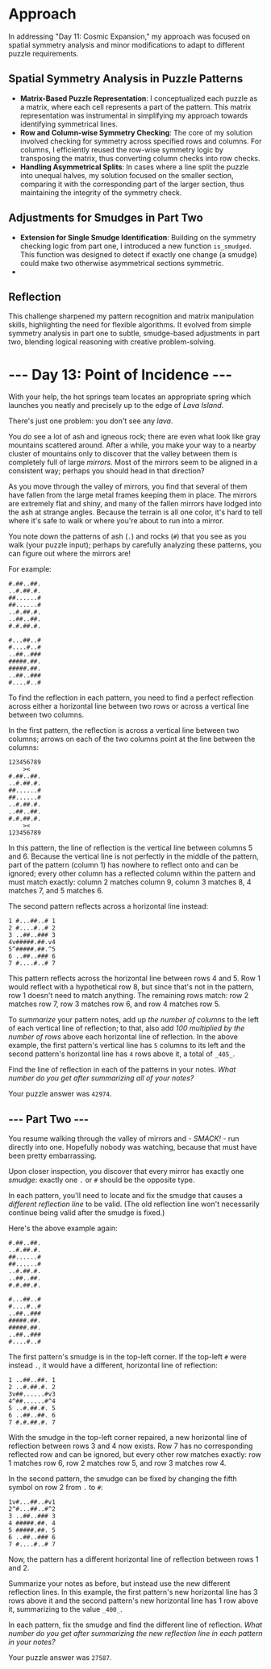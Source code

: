 
# Approach

In addressing "Day 11: Cosmic Expansion," my approach was focused on spatial symmetry analysis and minor modifications to adapt to different puzzle requirements.

## Spatial Symmetry Analysis in Puzzle Patterns

-   **Matrix-Based Puzzle Representation**: I conceptualized each puzzle as a matrix, where each cell represents a part of the pattern. This matrix representation was instrumental in simplifying my approach towards identifying symmetrical lines.
-   **Row and Column-wise Symmetry Checking**: The core of my solution involved checking for symmetry across specified rows and columns. For columns, I efficiently reused the row-wise symmetry logic by transposing the matrix, thus converting column checks into row checks.
-   **Handling Asymmetrical Splits**: In cases where a line split the puzzle into unequal halves, my solution focused on the smaller section, comparing it with the corresponding part of the larger section, thus maintaining the integrity of the symmetry check.

## Adjustments for Smudges in Part Two

-   **Extension for Single Smudge Identification**: Building on the symmetry checking logic from part one, I introduced a new function `is_smudged`. This function was designed to detect if exactly one change (a smudge) could make two otherwise asymmetrical sections symmetric.
- 
## Reflection

This challenge sharpened my pattern recognition and matrix manipulation skills, highlighting the need for flexible algorithms. It evolved from simple symmetry analysis in part one to subtle, smudge-based adjustments in part two, blending logical reasoning with creative problem-solving.

# --- Day 13: Point of Incidence ---

With your help, the hot springs team locates an appropriate spring which launches you neatly and precisely up to the edge of  _Lava Island_.

There's just one problem: you don't see any  _lava_.

You  _do_  see a lot of ash and igneous rock; there are even what look like gray mountains scattered around. After a while, you make your way to a nearby cluster of mountains only to discover that the valley between them is completely full of large  _mirrors_. Most of the mirrors seem to be aligned in a consistent way; perhaps you should head in that direction?

As you move through the valley of mirrors, you find that several of them have fallen from the large metal frames keeping them in place. The mirrors are extremely flat and shiny, and many of the fallen mirrors have lodged into the ash at strange angles. Because the terrain is all one color, it's hard to tell where it's safe to walk or where you're about to run into a mirror.

You note down the patterns of ash (`.`) and rocks (`#`) that you see as you walk (your puzzle input); perhaps by carefully analyzing these patterns, you can figure out where the mirrors are!

For example:

```
#.##..##.
..#.##.#.
##......#
##......#
..#.##.#.
..##..##.
#.#.##.#.

#...##..#
#....#..#
..##..###
#####.##.
#####.##.
..##..###
#....#..#

```

To find the reflection in each pattern, you need to find a perfect reflection across either a horizontal line between two rows or across a vertical line between two columns.

In the first pattern, the reflection is across a vertical line between two columns; arrows on each of the two columns point at the line between the columns:

```
123456789
    ><   
#.##..##.
..#.##.#.
##......#
##......#
..#.##.#.
..##..##.
#.#.##.#.
    ><   
123456789

```

In this pattern, the line of reflection is the vertical line between columns 5 and 6. Because the vertical line is not perfectly in the middle of the pattern, part of the pattern (column 1) has nowhere to reflect onto and can be ignored; every other column has a reflected column within the pattern and must match exactly: column 2 matches column 9, column 3 matches 8, 4 matches 7, and 5 matches 6.

The second pattern reflects across a horizontal line instead:

```
1 #...##..# 1
2 #....#..# 2
3 ..##..### 3
4v#####.##.v4
5^#####.##.^5
6 ..##..### 6
7 #....#..# 7

```

This pattern reflects across the horizontal line between rows 4 and 5. Row 1 would reflect with a hypothetical row 8, but since that's not in the pattern, row 1 doesn't need to match anything. The remaining rows match: row 2 matches row 7, row 3 matches row 6, and row 4 matches row 5.

To  _summarize_  your pattern notes, add up  _the number of columns_  to the left of each vertical line of reflection; to that, also add  _100 multiplied by the number of rows_  above each horizontal line of reflection. In the above example, the first pattern's vertical line has  `5`  columns to its left and the second pattern's horizontal line has  `4`  rows above it, a total of  `_405_`.

Find the line of reflection in each of the patterns in your notes.  _What number do you get after summarizing all of your notes?_

Your puzzle answer was  `42974`.

## --- Part Two ---

You resume walking through the valley of mirrors and -  _SMACK!_  - run directly into one. Hopefully  nobody  was watching, because that must have been pretty embarrassing.

Upon closer inspection, you discover that every mirror has exactly one  _smudge_: exactly one  `.`  or  `#`  should be the opposite type.

In each pattern, you'll need to locate and fix the smudge that causes a  _different reflection line_  to be valid. (The old reflection line won't necessarily continue being valid after the smudge is fixed.)

Here's the above example again:

```
#.##..##.
..#.##.#.
##......#
##......#
..#.##.#.
..##..##.
#.#.##.#.

#...##..#
#....#..#
..##..###
#####.##.
#####.##.
..##..###
#....#..#

```

The first pattern's smudge is in the top-left corner. If the top-left  `#`  were instead  `.`, it would have a different, horizontal line of reflection:

```
1 ..##..##. 1
2 ..#.##.#. 2
3v##......#v3
4^##......#^4
5 ..#.##.#. 5
6 ..##..##. 6
7 #.#.##.#. 7

```

With the smudge in the top-left corner repaired, a new horizontal line of reflection between rows 3 and 4 now exists. Row 7 has no corresponding reflected row and can be ignored, but every other row matches exactly: row 1 matches row 6, row 2 matches row 5, and row 3 matches row 4.

In the second pattern, the smudge can be fixed by changing the fifth symbol on row 2 from  `.`  to  `#`:

```
1v#...##..#v1
2^#...##..#^2
3 ..##..### 3
4 #####.##. 4
5 #####.##. 5
6 ..##..### 6
7 #....#..# 7

```

Now, the pattern has a different horizontal line of reflection between rows 1 and 2.

Summarize your notes as before, but instead use the new different reflection lines. In this example, the first pattern's new horizontal line has 3 rows above it and the second pattern's new horizontal line has 1 row above it, summarizing to the value  `_400_`.

In each pattern, fix the smudge and find the different line of reflection.  _What number do you get after summarizing the new reflection line in each pattern in your notes?_

Your puzzle answer was  `27587`.